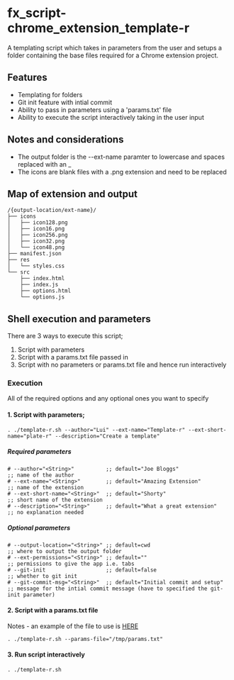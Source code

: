 # fx_script-chrome_extension_template-r
A templating script which takes in parameters from the user and setups a folder containing the base files required for a Chrome extension project.

## Features
- Templating for folders
- Git init feature with intial commit
- Ability to pass in parameters using a 'params.txt' file
- Ability to execute the script interactively taking in the user input

## Notes and considerations
- The output folder is the --ext-name paramter to lowercase and spaces replaced with an _
- The icons are blank files with a .png extension and need to be replaced

## Map of extension and output
```
/{output-location/ext-name}/
├── icons
│   ├── icon128.png
│   ├── icon16.png
│   ├── icon256.png
│   ├── icon32.png
│   └── icon48.png
├── manifest.json
├── res
│   └── styles.css
└── src
    ├── index.html
    ├── index.js
    ├── options.html
    └── options.js
```

## Shell execution and parameters
There are 3 ways to execute this script;
1. Script with parameters
2. Script with a params.txt file passed in
3. Script with no parameters or params.txt file and hence run interactively

### Execution
All of the required options and any optional ones you want to specify

#### 1. Script with parameters;
```
. ./template-r.sh --author="Lui" --ext-name="Template-r" --ext-short-name="plate-r" --description="Create a template"
```

##### Required parameters
```
# --author="<String>"          ;; default="Joe Bloggs"               ;; name of the author
# --ext-name="<String>"        ;; default="Amazing Extension"        ;; name of the extension
# --ext-short-name="<String>"  ;; default="Shorty"                   ;; short name of the extension
# --description="<String>"     ;; default="What a great extension"   ;; no explanation needed
```

##### Optional parameters
```
# --output-location="<String>" ;; default=cwd                        ;; where to output the output folder
# --ext-permissions="<String>" ;; default=""                         ;; permissions to give the app i.e. tabs
# --git-init                   ;; default=false                      ;; whether to git init 
# --git-commit-msg="<String>"  ;; default="Initial commit and setup" ;; message for the intial commit message (have to specified the git-init parameter)
```

#### 2. Script with a params.txt file
Notes - an example of the file to use is [HERE][1]
```
. ./template-r.sh --params-file="/tmp/params.txt"
```

#### 3. Run script interactively
```
. ./template-r.sh
```

[1]: example_params.txt